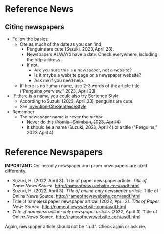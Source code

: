 # Reference News 

## Citing newspapers
* Follow the basics: 
    * Cite as much of the date as you can find
        * Penguins are cute (Suzuki, 2023, April 23).
        * Newspapers ALWAYS have a date. Check everywhere, including the http address.
        * If not, 
            * Are you sure this is a newspaper, not a website?
            * Is it maybe a website page on a newspaper website? 
            * Ask me if you need help. 
    * If there is no human name, use 2-3 words of the article title ("Penguins overview," 2023, April 23) 
* IF there is a name, you could also try Sentence Style 
    * According to Suzuki (2023, April 23), penguins are cute. 
    * See [Invention-CiteSentenceStyle](Invention-CiteSentenceStyle)
* Remember
    * The newspaper name is never the author 
        * Never do this ~~(Yomiuri Shimbun, 2023, April 4)~~
        * It should be a name (Suzuki, 2023, April 4) or a title ("Penguins," 2023 April 4)

# Reference Newspapers 

__IMPORTANT:__ Online-only newspaper and paper newspapers are cited differently. 

* Suzuki, H. (2022, April 3). Title of paper newspaper article. *Title of Paper News Source.* http://nameofnewswebsite.com/asdf.html
* Suzuki, H. (2022, April 3). *Title of online-only newspaper article.* Title of Online News Source. http://nameofnewswebsite.com/asdf.html
* Title of nameless paper newspaper article. (2022, April 3). *Title of Paper News Source.* http://nameofnewswebsite.com/asdf.html
* *Title of nameless online-only newspaper article.* (2022, April 3). Title of Online News Source. http://nameofnewswebsite.com/asdf.html


Again, newspaper article should not be "n.d.". Check again or ask me. 
